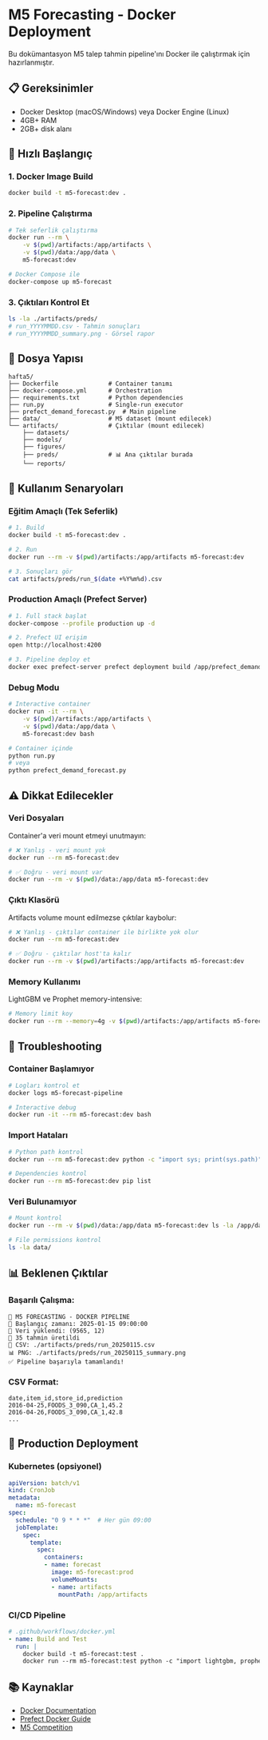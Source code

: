 # M5 Forecasting - Docker Deployment

Bu dokümantasyon M5 talep tahmin pipeline'ını Docker ile çalıştırmak için hazırlanmıştır.

## 📋 Gereksinimler

- Docker Desktop (macOS/Windows) veya Docker Engine (Linux)
- 4GB+ RAM
- 2GB+ disk alanı

## 🚀 Hızlı Başlangıç

### 1. Docker Image Build

```bash
docker build -t m5-forecast:dev .
```

### 2. Pipeline Çalıştırma

```bash
# Tek seferlik çalıştırma
docker run --rm \
    -v $(pwd)/artifacts:/app/artifacts \
    -v $(pwd)/data:/app/data \
    m5-forecast:dev

# Docker Compose ile
docker-compose up m5-forecast
```

### 3. Çıktıları Kontrol Et

```bash
ls -la ./artifacts/preds/
# run_YYYYMMDD.csv - Tahmin sonuçları
# run_YYYYMMDD_summary.png - Görsel rapor
```

## 📁 Dosya Yapısı

```
hafta5/
├── Dockerfile              # Container tanımı
├── docker-compose.yml      # Orchestration
├── requirements.txt        # Python dependencies
├── run.py                  # Single-run executor
├── prefect_demand_forecast.py  # Main pipeline
├── data/                   # M5 dataset (mount edilecek)
└── artifacts/              # Çıktılar (mount edilecek)
    ├── datasets/
    ├── models/
    ├── figures/
    ├── preds/              # 📊 Ana çıktılar burada
    └── reports/
```

## 🔧 Kullanım Senaryoları

### Eğitim Amaçlı (Tek Seferlik)
```bash
# 1. Build
docker build -t m5-forecast:dev .

# 2. Run
docker run --rm -v $(pwd)/artifacts:/app/artifacts m5-forecast:dev

# 3. Sonuçları gör
cat artifacts/preds/run_$(date +%Y%m%d).csv
```

### Production Amaçlı (Prefect Server)
```bash
# 1. Full stack başlat
docker-compose --profile production up -d

# 2. Prefect UI erişim
open http://localhost:4200

# 3. Pipeline deploy et
docker exec prefect-server prefect deployment build /app/prefect_demand_forecast.py:demand_forecast_flow
```

### Debug Modu
```bash
# Interactive container
docker run -it --rm \
    -v $(pwd)/artifacts:/app/artifacts \
    -v $(pwd)/data:/app/data \
    m5-forecast:dev bash

# Container içinde
python run.py
# veya
python prefect_demand_forecast.py
```

## ⚠️ Dikkat Edilecekler

### Veri Dosyaları
Container'a veri mount etmeyi unutmayın:
```bash
# ❌ Yanlış - veri mount yok
docker run --rm m5-forecast:dev

# ✅ Doğru - veri mount var
docker run --rm -v $(pwd)/data:/app/data m5-forecast:dev
```

### Çıktı Klasörü
Artifacts volume mount edilmezse çıktılar kaybolur:
```bash
# ❌ Yanlış - çıktılar container ile birlikte yok olur
docker run --rm m5-forecast:dev

# ✅ Doğru - çıktılar host'ta kalır
docker run --rm -v $(pwd)/artifacts:/app/artifacts m5-forecast:dev
```

### Memory Kullanımı
LightGBM ve Prophet memory-intensive:
```bash
# Memory limit koy
docker run --rm --memory=4g -v $(pwd)/artifacts:/app/artifacts m5-forecast:dev
```

## 🐛 Troubleshooting

### Container Başlamıyor
```bash
# Logları kontrol et
docker logs m5-forecast-pipeline

# Interactive debug
docker run -it --rm m5-forecast:dev bash
```

### Import Hataları
```bash
# Python path kontrol
docker run --rm m5-forecast:dev python -c "import sys; print(sys.path)"

# Dependencies kontrol
docker run --rm m5-forecast:dev pip list
```

### Veri Bulunamıyor
```bash
# Mount kontrol
docker run --rm -v $(pwd)/data:/app/data m5-forecast:dev ls -la /app/data

# File permissions kontrol
ls -la data/
```

## 📊 Beklenen Çıktılar

### Başarılı Çalışma:
```
🐳 M5 FORECASTING - DOCKER PIPELINE
📅 Başlangıç zamanı: 2025-01-15 09:00:00
📁 Veri yüklendi: (9565, 12)
🔮 35 tahmin üretildi
📁 CSV: ./artifacts/preds/run_20250115.csv
📊 PNG: ./artifacts/preds/run_20250115_summary.png
✅ Pipeline başarıyla tamamlandı!
```

### CSV Format:
```csv
date,item_id,store_id,prediction
2016-04-25,FOODS_3_090,CA_1,45.2
2016-04-26,FOODS_3_090,CA_1,42.8
...
```

## 🚀 Production Deployment

### Kubernetes (opsiyonel)
```yaml
apiVersion: batch/v1
kind: CronJob
metadata:
  name: m5-forecast
spec:
  schedule: "0 9 * * *"  # Her gün 09:00
  jobTemplate:
    spec:
      template:
        spec:
          containers:
          - name: forecast
            image: m5-forecast:prod
            volumeMounts:
            - name: artifacts
              mountPath: /app/artifacts
```

### CI/CD Pipeline
```yaml
# .github/workflows/docker.yml
- name: Build and Test
  run: |
    docker build -t m5-forecast:test .
    docker run --rm m5-forecast:test python -c "import lightgbm, prophet; print('OK')"
```

## 📚 Kaynaklar

- [Docker Documentation](https://docs.docker.com/)
- [Prefect Docker Guide](https://docs.prefect.io/guides/docker/)
- [M5 Competition](https://www.kaggle.com/c/m5-forecasting-accuracy)
